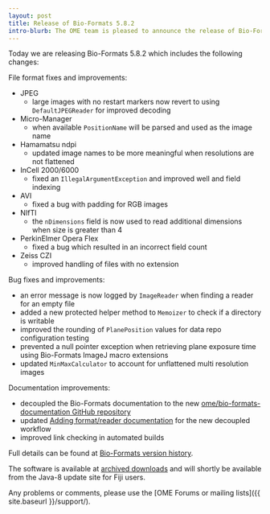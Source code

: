 ```yaml
---
layout: post
title: Release of Bio-Formats 5.8.2
intro-blurb: The OME team is pleased to announce the release of Bio-Formats 5.8.2
---
```


Today we are releasing Bio-Formats 5.8.2 which includes the following changes:

File format fixes and improvements:

* JPEG
    * large images with no restart markers now revert to using ``DefaultJPEGReader`` for improved decoding
* Micro-Manager
    * when available ``PositionName`` will be parsed and used as the image name
* Hamamatsu ndpi
    * updated image names to be more meaningful when resolutions are not flattened
* InCell 2000/6000
    * fixed an ``IllegalArgumentException`` and improved well and field indexing
* AVI
    * fixed a bug with padding for RGB images
* NIfTI
    * the ``nDimensions`` field is now used to read additional dimensions when size is greater than 4
* PerkinElmer Opera Flex
    * fixed a bug which resulted in an incorrect field count
* Zeiss CZI
    * improved handling of files with no extension

Bug fixes and improvements:

* an error message is now logged by ``ImageReader`` when finding a reader for an empty file
* added a new protected helper method to ``Memoizer`` to check if a directory is writable
* improved the rounding of ``PlanePosition`` values for data repo configuration testing
* prevented a null pointer exception when retrieving plane exposure time using Bio-Formats ImageJ 
macro extensions
* updated ``MinMaxCalculator`` to account for unflattened multi resolution images

Documentation improvements:

* decoupled the Bio-Formats documentation to the new [ome/bio-formats-documentation GitHub repository](https://github.com/ome/bio-formats-documentation)
* updated [Adding format/reader documentation](https://docs.openmicroscopy.org/latest/bio-formats/developers/format-documentation.html) for the new decoupled workflow
* improved link checking in automated builds


Full details can be found at [Bio-Formats version history](https://docs.openmicroscopy.org/bio-formats/5.8.2/about/whats-new.html).

The software is available at [archived downloads](https://downloads.openmicroscopy.org/bio-formats/5.8.2)
and will shortly be available from the Java-8 update site for Fiji users.

Any problems or comments, please use the [OME Forums or mailing lists]({{ site.baseurl }}/support/).

